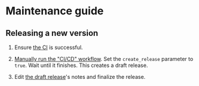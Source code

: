 # Maintenance guide

## Releasing a new version

 1. Ensure [the CI](https://github.com/fullstaq-labs/venafi-vcert-gitlab-integration/actions) is successful.

 2. [Manually run the "CI/CD" workflow](https://github.com/fullstaq-labs/venafi-vcert-gitlab-integration/actions/workflows/ci-cd.yml). Set the `create_release` parameter to `true`. Wait until it finishes. This creates a draft release.

 3. Edit [the draft release](https://github.com/fullstaq-labs/venafi-vcert-gitlab-integration/releases)'s notes and finalize the release.
